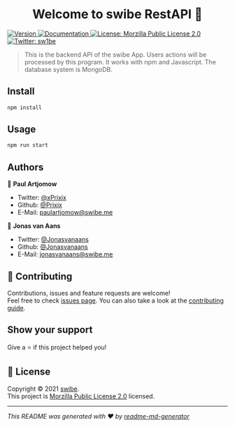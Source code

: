 <h1 align="center">Welcome to swibe RestAPI 👋</h1>
<p>
  <a href="https://www.npmjs.com/package/swibe RestAPI" target="_blank">
    <img alt="Version" src="https://img.shields.io/npm/v/swibe RestAPI.svg">
  </a>
  <a href="https://github.com/swibe/RestAPI/wiki" target="_blank">
    <img alt="Documentation" src="https://img.shields.io/badge/documentation-yes-brightgreen.svg" />
  </a>
  <a href="https://github.com/swibe/RestAPI/blob/main/LICENSE" target="_blank">
    <img alt="License: Morzilla Public License 2.0" src="https://img.shields.io/badge/License-Morzilla Public License 2.0-yellow.svg" />
  </a>
  <a href="https://twitter.com/sw1be" target="_blank">
    <img alt="Twitter: sw1be" src="https://img.shields.io/twitter/follow/sw1be.svg?style=social" />
  </a>
</p>

> This is the backend API of the swibe App. Users actions will be processed by this program. It works with npm and Javascript. The database system is MongoDB.

## Install

```sh
npm install
```

## Usage

```sh
npm run start
```

## Authors

👤 **Paul Artjomow**

* Twitter: [@xPrixix](https://twitter.com/xPrixix)
* Github: [@Prixix](https://github.com/Prixix)
* E-Mail: [paulartjomow@swibe.me](mailto:paulartjomow@swibe.me)

👤 **Jonas van Aans**
* Twitter: [@Jonasvanaans](https://twitter.com/Jonasvanaans)
* Github: [@Jonasvanaans](https://github.com/Jonasvanaans)
* E-Mail: [jonasvanaans@swibe.me](mailto:jonasvanaans@swibe.me)

## 🤝 Contributing

Contributions, issues and feature requests are welcome!<br />Feel free to check [issues page](https://github.com/swibe/RestAPI/issues). You can also take a look at the [contributing guide](https://github.com/swibe/RestAPI/blob/main/CONTRIBUTING.md).

## Show your support

Give a ⭐️ if this project helped you!

## 📝 License

Copyright © 2021 [swibe](https://github.com/swibe).<br />
This project is [Morzilla Public License 2.0](https://github.com/swibe/RestAPI/blob/main/LICENSE) licensed.

***
_This README was generated with ❤️ by [readme-md-generator](https://github.com/kefranabg/readme-md-generator)_
